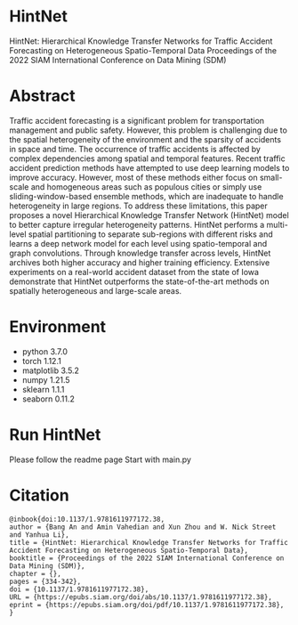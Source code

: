 # HintNet
HintNet: Hierarchical Knowledge Transfer Networks for Traffic Accident Forecasting on Heterogeneous Spatio-Temporal Data
Proceedings of the 2022 SIAM International Conference on Data Mining (SDM)

# Abstract
Traffic accident forecasting is a significant problem for transportation management and public safety. However, this problem is challenging due to the spatial heterogeneity of the environment and the sparsity of accidents in space and time. The occurrence of traffic accidents is affected by complex dependencies among spatial and temporal features. Recent traffic accident prediction methods have attempted to use deep learning models to improve accuracy. However, most of these methods either focus on small-scale and homogeneous areas such as populous cities or simply use sliding-window-based ensemble methods, which are inadequate to handle heterogeneity in large regions. To address these limitations, this paper proposes a novel Hierarchical Knowledge Transfer Network (HintNet) model to better capture irregular heterogeneity patterns. HintNet performs a multi-level spatial partitioning to separate sub-regions with different risks and learns a deep network model for each level using spatio-temporal and graph convolutions. Through knowledge transfer across levels, HintNet archives both higher accuracy and higher training efficiency. Extensive experiments on a real-world accident dataset from the state of Iowa demonstrate that HintNet outperforms the state-of-the-art methods on spatially heterogeneous and large-scale areas.

# Environment
- python 3.7.0
- torch 1.12.1
- matplotlib 3.5.2
- numpy 1.21.5
- sklearn 1.1.1
- seaborn 0.11.2

# Run HintNet
Please follow the readme page
Start with main.py

# Citation
```
@inbook{doi:10.1137/1.9781611977172.38,
author = {Bang An and Amin Vahedian and Xun Zhou and W. Nick Street and Yanhua Li},
title = {HintNet: Hierarchical Knowledge Transfer Networks for Traffic Accident Forecasting on Heterogeneous Spatio-Temporal Data},
booktitle = {Proceedings of the 2022 SIAM International Conference on Data Mining (SDM)},
chapter = {},
pages = {334-342},
doi = {10.1137/1.9781611977172.38},
URL = {https://epubs.siam.org/doi/abs/10.1137/1.9781611977172.38},
eprint = {https://epubs.siam.org/doi/pdf/10.1137/1.9781611977172.38},
}
```
